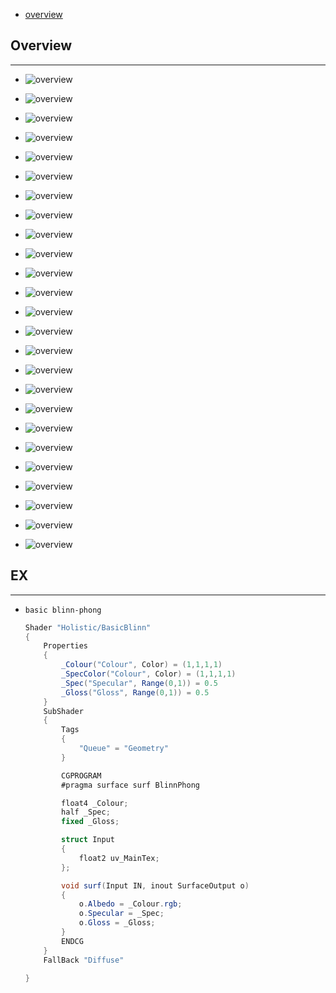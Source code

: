 * [overview](#overview)

## Overview <a name="overview"></a>

---

* ![overview](_asset/img/01.png)

* ![overview](_asset/img/02.png)

* ![overview](_asset/img/03.png)

* ![overview](_asset/img/04.png)

* ![overview](_asset/img/05.png)

* ![overview](_asset/img/06.png)

* ![overview](_asset/img/07.png)

* ![overview](_asset/img/08.png)

* ![overview](_asset/img/09.png)

* ![overview](_asset/img/10.png)

* ![overview](_asset/img/11.png)

* ![overview](_asset/img/12.png)

* ![overview](_asset/img/13.png)

* ![overview](_asset/img/14.png)

* ![overview](_asset/img/15.png)

* ![overview](_asset/img/16.png)

* ![overview](_asset/img/17.png)

* ![overview](_asset/img/18.png)

* ![overview](_asset/img/19.png)

* ![overview](_asset/img/20.png)

* ![overview](_asset/img/21.png)

* ![overview](_asset/img/22.png)

* ![overview](_asset/img/23.png)

* ![overview](_asset/img/24.png)

* ![overview](_asset/img/25.png)

## EX <a name="example"></a>

---

* `basic blinn-phong`

    ```c#
    Shader "Holistic/BasicBlinn"
    {
        Properties
        {
            _Colour("Colour", Color) = (1,1,1,1)
            _SpecColor("Colour", Color) = (1,1,1,1)
            _Spec("Specular", Range(0,1)) = 0.5
            _Gloss("Gloss", Range(0,1)) = 0.5
        }
        SubShader
        {
            Tags
            {
                "Queue" = "Geometry"
            }

            CGPROGRAM
            #pragma surface surf BlinnPhong

            float4 _Colour;
            half _Spec;
            fixed _Gloss;

            struct Input
            {
                float2 uv_MainTex;
            };

            void surf(Input IN, inout SurfaceOutput o)
            {
                o.Albedo = _Colour.rgb;
                o.Specular = _Spec;
                o.Gloss = _Gloss;
            }
            ENDCG
        }
        FallBack "Diffuse"

    }
    ```